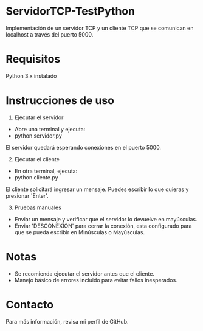 # ServidorTCP-TestPython
Implementación de un servidor TCP y un cliente TCP que se comunican en localhost a través del puerto 5000.

# Requisitos
Python 3.x instalado

# Instrucciones de uso

1. Ejecutar el servidor
- Abre una terminal y ejecuta:
- python servidor.py

El servidor quedará esperando conexiones en el puerto 5000.

2. Ejecutar el cliente
- En otra terminal, ejecuta:
- python cliente.py

El cliente solicitará ingresar un mensaje. Puedes escribir lo que quieras y presionar 'Enter'.

3. Pruebas manuales
- Enviar un mensaje y verificar que el servidor lo devuelve en mayúsculas.
- Enviar 'DESCONEXION' para cerrar la conexión, esta configurado para que se pueda escribir en Minúsculas o Mayúsculas.

# Notas
- Se recomienda ejecutar el servidor antes que el cliente.
- Manejo básico de errores incluido para evitar fallos inesperados.

# Contacto
Para más información, revisa mi perfil de GitHub.
